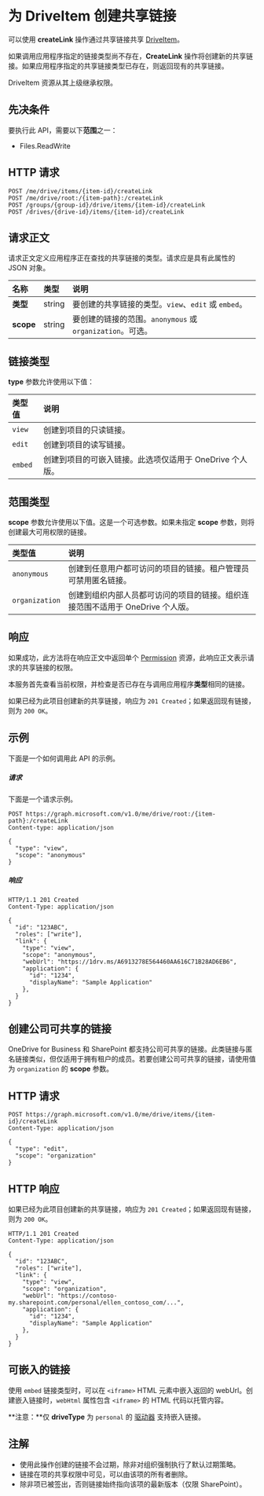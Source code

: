 # <a name="create-a-sharing-link-for-a-driveitem"></a>为 DriveItem 创建共享链接

可以使用 **createLink** 操作通过共享链接共享 [DriveItem](../resources/driveitem.md)。

如果调用应用程序指定的链接类型尚不存在，**CreateLink** 操作将创建新的共享链接。如果应用程序指定的共享链接类型已存在，则返回现有的共享链接。

DriveItem 资源从其上级继承权限。

## <a name="prerequisites"></a>先决条件
要执行此 API，需要以下**范围**之一：

  * Files.ReadWrite

## <a name="http-request"></a>HTTP 请求
<!-- { "blockType": "ignored" } -->
```http
POST /me/drive/items/{item-id}/createLink
POST /me/drive/root:/{item-path}:/createLink
POST /groups/{group-id}/drive/items/{item-id}/createLink
POST /drives/{drive-id}/items/{item-id}/createLink
```

## <a name="request-body"></a>请求正文
请求正文定义应用程序正在查找的共享链接的类型。请求应是具有此属性的 JSON 对象。

| 名称      | 类型   | 说明                                                                  |
|:----------|:-------|:-----------------------------------------------------------------------------|
| **类型**  | string | 要创建的共享链接的类型。`view`、`edit` 或 `embed`。       |
| **scope** | string | 要创建的链接的范围。`anonymous` 或 `organization`。可选。 |

## <a name="link-types"></a>链接类型
**type** 参数允许使用以下值：

| 类型值 | 说明                                                                                  |
|:-----------|:---------------------------------------------------------------------------------------------|
| `view`     | 创建到项目的只读链接。                                                        |
| `edit`     | 创建到项目的读写链接。                                                       |
| `embed`    | 创建到项目的可嵌入链接。此选项仅适用于 OneDrive 个人版。 |

## <a name="scope-types"></a>范围类型
**scope** 参数允许使用以下值。这是一个可选参数。如果未指定 **scope** 参数，则将创建最大可用权限的链接。

| 类型值     | 说明                                                                                                                   |
|:---------------|:------------------------------------------------------------------------------------------------------------------------------|
| `anonymous`    | 创建到任意用户都可访问的项目的链接。租户管理员可禁用匿名链接。                 |
| `organization` | 创建到组织内部人员都可访问的项目的链接。组织连接范围不适用于 OneDrive 个人版。 |

## <a name="response"></a>响应

如果成功，此方法将在响应正文中返回单个 [Permission](../resources/permission.md) 资源，此响应正文表示请求的共享链接的权限。

本服务首先查看当前权限，并检查是否已存在与调用应用程序**类型**相同的链接。

如果已经为此项目创建新的共享链接，响应为 `201 Created`；如果返回现有链接，则为 `200 OK`。

## <a name="example"></a>示例
下面是一个如何调用此 API 的示例。

##### <a name="request"></a>请求
下面是一个请求示例。

<!-- {
  "blockType": "request",
  "name": "item_createlink"
}-->
```http
POST https://graph.microsoft.com/v1.0/me/drive/root:/{item-path}:/createLink
Content-type: application/json

{
  "type": "view",
  "scope": "anonymous"
}
```

##### <a name="response"></a>响应

<!-- { "blockType": "response", "@odata.type": "microsoft.graph.permission" } -->
```http
HTTP/1.1 201 Created
Content-Type: application/json

{
  "id": "123ABC",
  "roles": ["write"],
  "link": {
    "type": "view",
    "scope": "anonymous",
    "webUrl": "https://1drv.ms/A6913278E564460AA616C71B28AD6EB6",
    "application": {
      "id": "1234",
      "displayName": "Sample Application"
    },
  }
}
```

## <a name="creating-company-sharable-links"></a>创建公司可共享的链接

OneDrive for Business 和 SharePoint 都支持公司可共享的链接。此类链接与匿名链接类似，但仅适用于拥有租户的成员。若要创建公司可共享的链接，请使用值为 `organization` 的 **scope** 参数。

## <a name="http-request"></a>HTTP 请求

<!-- { "blockType": "request", "name": "create-link-scoped", "scopes": "files.readwrite service.sharepoint" } -->
```
POST https://graph.microsoft.com/v1.0/me/drive/items/{item-id}/createLink
Content-Type: application/json

{
  "type": "edit",
  "scope": "organization"
}
```

## <a name="http-response"></a>HTTP 响应

如果已经为此项目创建新的共享链接，响应为 `201 Created`；如果返回现有链接，则为 `200 OK`。

<!-- { "blockType": "response", "@odata.type": "microsoft.graph.permission" } -->
```http
HTTP/1.1 201 Created
Content-Type: application/json

{
  "id": "123ABC",
  "roles": ["write"],
  "link": {
    "type": "view",
    "scope": "organization",
    "webUrl": "https://contoso-my.sharepoint.com/personal/ellen_contoso_com/...",
    "application": {
      "id": "1234",
      "displayName": "Sample Application"
    },
  }
}
```

## <a name="embeddable-links"></a>可嵌入的链接

使用 `embed` 链接类型时，可以在 `<iframe>` HTML 元素中嵌入返回的 webUrl。创建嵌入链接时，`webHtml` 属性包含 `<iframe>` 的 HTML 代码以托管内容。

**注意：**仅 **driveType** 为 `personal` 的 [驱动器](../resources/drive.md) 支持嵌入链接。

## <a name="remarks"></a>注解

* 使用此操作创建的链接不会过期，除非对组织强制执行了默认过期策略。
* 链接在项的共享权限中可见，可以由该项的所有者删除。
* 除非项已被签出，否则链接始终指向该项的最新版本（仅限 SharePoint）。

<!-- uuid: 8fcb5dbc-d5aa-4681-8e31-b001d5168d79
2015-10-25 14:57:30 UTC -->
<!-- {
  "type": "#page.annotation",
  "description": "item: createLink",
  "keywords": "",
  "section": "documentation",
  "tocPath": "OneDrive/Item/Create sharing link"
} -->
